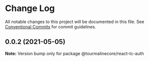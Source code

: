 # Change Log

All notable changes to this project will be documented in this file.
See [Conventional Commits](https://conventionalcommits.org) for commit guidelines.

## 0.0.2 (2021-05-05)

**Note:** Version bump only for package @tourmalinecore/react-tc-auth
